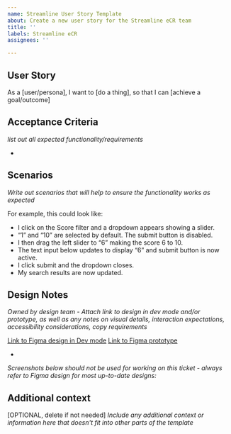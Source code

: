 ```yaml
---
name: Streamline User Story Template
about: Create a new user story for the Streamline eCR team
title: ''
labels: Streamline eCR
assignees: ''

---
```


## User Story

As a [user/persona], I want to [do a thing], so that I can [achieve a goal/outcome]


## Acceptance Criteria

_list out all expected functionality/requirements_

- 

## Scenarios

_Write out scenarios that will help to ensure the functionality works as expected_

For example, this could look like:
- I click on the Score filter and a dropdown appears showing a slider.
- “1” and “10” are selected by default. The submit button is disabled.
- I then drag the left slider to “6” making the score 6 to 10.
- The text input below updates to display “6” and submit button is now active.
- I click submit and the dropdown closes.
- My search results are now updated.


## Design Notes

_Owned by design team - Attach link to design in dev mode and/or prototype, as well as any notes on visual details, interaction expectations, accessibility considerations, copy requirements_

[Link to Figma design in Dev mode]()
[Link to Figma prototype]()

- 

_Screenshots below should not be used for working on this ticket - always refer to Figma design for most up-to-date designs:_

## Additional context

[OPTIONAL, delete if not needed] 
_Include any additional context or information here that doesn't fit into other parts of the template_
